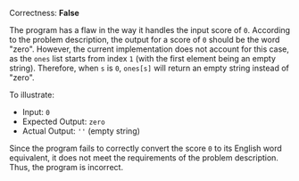 Correctness: **False**

The program has a flaw in the way it handles the input score of `0`. According to the problem description, the output for a score of `0` should be the word "zero". However, the current implementation does not account for this case, as the `ones` list starts from index `1` (with the first element being an empty string). Therefore, when `s` is `0`, `ones[s]` will return an empty string instead of "zero". 

To illustrate:
- Input: `0`
- Expected Output: `zero`
- Actual Output: `''` (empty string)

Since the program fails to correctly convert the score `0` to its English word equivalent, it does not meet the requirements of the problem description. Thus, the program is incorrect.
